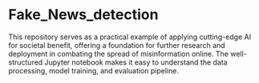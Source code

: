 # Fake_News_detection
This repository serves as a practical example of applying cutting-edge AI for societal benefit, offering a foundation for further research and deployment in combating the spread of misinformation online. The well-structured Jupyter notebook makes it easy to understand the data processing, model training, and evaluation pipeline.
